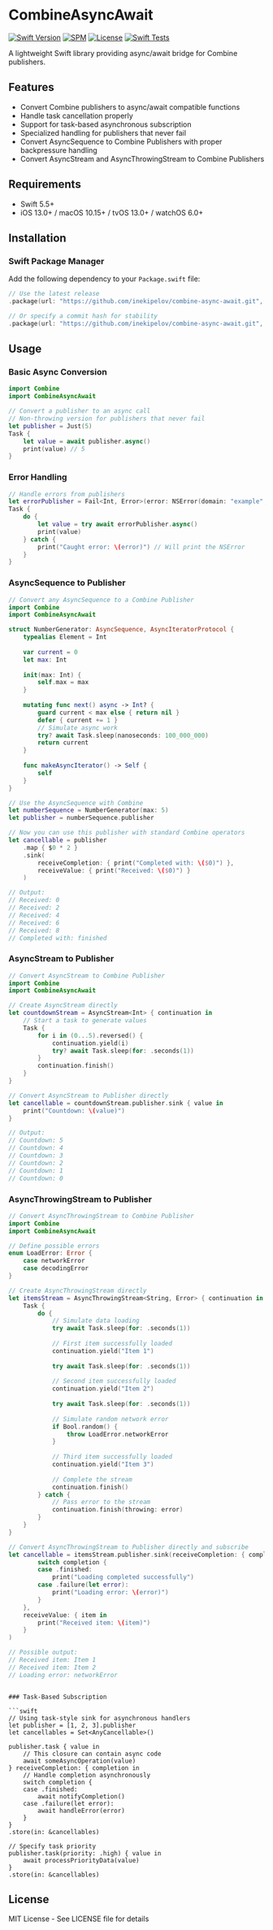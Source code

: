 # CombineAsyncAwait

[![Swift Version](https://img.shields.io/badge/Swift-5.5+-orange.svg)](https://swift.org/)
[![SPM](https://img.shields.io/badge/SPM-compatible-brightgreen.svg)](https://swift.org/package-manager/)
[![License](https://img.shields.io/badge/license-MIT-blue.svg)](LICENSE)
[![Swift Tests](https://github.com/inekipelov/combine-async-await/actions/workflows/swift.yml/badge.svg)](https://github.com/inekipelov/combine-async-await/actions/workflows/swift.yml)

A lightweight Swift library providing async/await bridge for Combine publishers.

## Features

- Convert Combine publishers to async/await compatible functions
- Handle task cancellation properly
- Support for task-based asynchronous subscription
- Specialized handling for publishers that never fail
- Convert AsyncSequence to Combine Publishers with proper backpressure handling
- Convert AsyncStream and AsyncThrowingStream to Combine Publishers

## Requirements

- Swift 5.5+
- iOS 13.0+ / macOS 10.15+ / tvOS 13.0+ / watchOS 6.0+

## Installation

### Swift Package Manager

Add the following dependency to your `Package.swift` file:

```swift
// Use the latest release
.package(url: "https://github.com/inekipelov/combine-async-await.git", from: "0.2.0")

// Or specify a commit hash for stability
.package(url: "https://github.com/inekipelov/combine-async-await.git", .revision("commit-hash"))
```

## Usage

### Basic Async Conversion

```swift
import Combine
import CombineAsyncAwait

// Convert a publisher to an async call
// Non-throwing version for publishers that never fail
let publisher = Just(5)
Task {
    let value = await publisher.async()
    print(value) // 5
}

```

### Error Handling

```swift
// Handle errors from publishers
let errorPublisher = Fail<Int, Error>(error: NSError(domain: "example", code: 1))
Task {
    do {
        let value = try await errorPublisher.async()
        print(value)
    } catch {
        print("Caught error: \(error)") // Will print the NSError
    }
}
```

### AsyncSequence to Publisher

```swift
// Convert any AsyncSequence to a Combine Publisher
import Combine
import CombineAsyncAwait

struct NumberGenerator: AsyncSequence, AsyncIteratorProtocol {
    typealias Element = Int
    
    var current = 0
    let max: Int
    
    init(max: Int) {
        self.max = max
    }
    
    mutating func next() async -> Int? {
        guard current < max else { return nil }
        defer { current += 1 }
        // Simulate async work
        try? await Task.sleep(nanoseconds: 100_000_000)
        return current
    }
    
    func makeAsyncIterator() -> Self {
        self
    }
}

// Use the AsyncSequence with Combine
let numberSequence = NumberGenerator(max: 5)
let publisher = numberSequence.publisher

// Now you can use this publisher with standard Combine operators
let cancellable = publisher
    .map { $0 * 2 }
    .sink(
        receiveCompletion: { print("Completed with: \($0)") },
        receiveValue: { print("Received: \($0)") }
    )

// Output:
// Received: 0
// Received: 2
// Received: 4
// Received: 6
// Received: 8
// Completed with: finished
```

### AsyncStream to Publisher

```swift
// Convert AsyncStream to Combine Publisher
import Combine
import CombineAsyncAwait

// Create AsyncStream directly
let countdownStream = AsyncStream<Int> { continuation in
    // Start a task to generate values
    Task {
        for i in (0...5).reversed() {
            continuation.yield(i)
            try? await Task.sleep(for: .seconds(1))
        }
        continuation.finish()
    }
}

// Convert AsyncStream to Publisher directly
let cancellable = countdownStream.publisher.sink { value in
    print("Countdown: \(value)")
}

// Output:
// Countdown: 5
// Countdown: 4
// Countdown: 3
// Countdown: 2
// Countdown: 1
// Countdown: 0
```

### AsyncThrowingStream to Publisher

```swift
// Convert AsyncThrowingStream to Combine Publisher
import Combine
import CombineAsyncAwait

// Define possible errors
enum LoadError: Error {
    case networkError
    case decodingError
}

// Create AsyncThrowingStream directly
let itemsStream = AsyncThrowingStream<String, Error> { continuation in
    Task {
        do {
            // Simulate data loading
            try await Task.sleep(for: .seconds(1))
            
            // First item successfully loaded
            continuation.yield("Item 1")
            
            try await Task.sleep(for: .seconds(1))
            
            // Second item successfully loaded
            continuation.yield("Item 2")
            
            try await Task.sleep(for: .seconds(1))
            
            // Simulate random network error
            if Bool.random() {
                throw LoadError.networkError
            }
            
            // Third item successfully loaded
            continuation.yield("Item 3")
            
            // Complete the stream
            continuation.finish()
        } catch {
            // Pass error to the stream
            continuation.finish(throwing: error)
        }
    }
}

// Convert AsyncThrowingStream to Publisher directly and subscribe
let cancellable = itemsStream.publisher.sink(receiveCompletion: { completion in
        switch completion {
        case .finished:
            print("Loading completed successfully")
        case .failure(let error):
            print("Loading error: \(error)")
        }
    },
    receiveValue: { item in
        print("Received item: \(item)")
    }
)

// Possible output:
// Received item: Item 1
// Received item: Item 2
// Loading error: networkError
```
```

### Task-Based Subscription

```swift
// Using task-style sink for asynchronous handlers
let publisher = [1, 2, 3].publisher
let cancellables = Set<AnyCancellable>()

publisher.task { value in
    // This closure can contain async code
    await someAsyncOperation(value)
} receiveCompletion: { completion in
    // Handle completion asynchronously
    switch completion {
    case .finished:
        await notifyCompletion()
    case .failure(let error):
        await handleError(error)
    }
}
.store(in: &cancellables)

// Specify task priority
publisher.task(priority: .high) { value in
    await processPriorityData(value)
}
.store(in: &cancellables)
```

## License

MIT License - See LICENSE file for details
